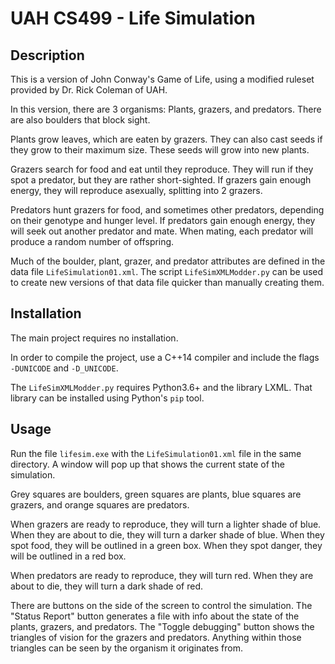# UAH CS499 - Life Simulation
## Description
This is a version of John Conway's Game of Life, using a modified ruleset provided by Dr. Rick Coleman of UAH.

In this version, there are 3 organisms: Plants, grazers, and predators. 
There are also boulders that block sight.

Plants grow leaves, which are eaten by grazers. They can also cast seeds if they grow to their maximum size.
These seeds will grow into new plants.

Grazers search for food and eat until they reproduce. They will run if they spot a predator, but they are rather short-sighted.
If grazers gain enough energy, they will reproduce asexually, splitting into 2 grazers.

Predators hunt grazers for food, and sometimes other predators, depending on their genotype and hunger level.
If predators gain enough energy, they will seek out another predator and mate.
When mating, each predator will produce a random number of offspring.

Much of the boulder, plant, grazer, and predator attributes are defined in the data file `LifeSimulation01.xml`.
The script `LifeSimXMLModder.py` can be used to create new versions of that data file quicker than manually creating them.

## Installation
The main project requires no installation.

In order to compile the project, use a C++14 compiler and include the flags `-DUNICODE` and `-D_UNICODE`.

The `LifeSimXMLModder.py` requires Python3.6+ and the library LXML.
That library can be installed using Python's `pip` tool.

## Usage
Run the file `lifesim.exe` with the `LifeSimulation01.xml` file in the same directory.
A window will pop up that shows the current state of the simulation.

Grey squares are boulders, green squares are plants, blue squares are grazers, and orange squares are predators.

When grazers are ready to reproduce, they will turn a lighter shade of blue.
When they are about to die, they will turn a darker shade of blue.
When they spot food, they will be outlined in a green box.
When they spot danger, they will be outlined in a red box.

When predators are ready to reproduce, they will turn red.
When they are about to die, they will turn a dark shade of red.

There are buttons on the side of the screen to control the simulation.
The "Status Report" button generates a file with info about the state of the plants, grazers, and predators.
The "Toggle debugging" button shows the triangles of vision for the grazers and predators.
Anything within those triangles can be seen by the organism it originates from. 

